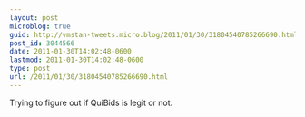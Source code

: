 ```yaml
---
layout: post
microblog: true
guid: http://vmstan-tweets.micro.blog/2011/01/30/31804540785266690.html
post_id: 3044566
date: 2011-01-30T14:02:48-0600
lastmod: 2011-01-30T14:02:48-0600
type: post
url: /2011/01/30/31804540785266690.html
---
```

Trying to figure out if QuiBids is legit or not.
